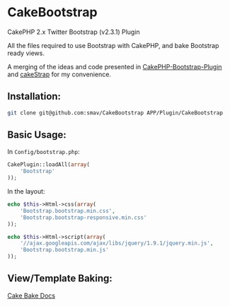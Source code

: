 CakeBootstrap
=============

CakePHP 2.x Twitter Bootstrap (v2.3.1) Plugin

All the files required to use Bootstrap with CakePHP, and bake Bootstrap
ready views.

A merging of the ideas and code presented in
[CakePHP-Bootstrap-Plugin](https://github.com/chronon/CakePHP-Bootstrap-Plugin)
and [cakeStrap](https://github.com/Rhym/cakeStrap) for my convenience.

Installation:
-------------

```sh
git clone git@github.com:smav/CakeBootstrap APP/Plugin/CakeBootstrap
```

Basic Usage:
-----

In `Config/bootstrap.php`:

```php
CakePlugin::loadAll(array(
	'Bootstrap'
));
```

In the layout:

```php
echo $this->Html->css(array(
	'Bootstrap.bootstrap.min.css',
	'Bootstrap.bootstrap-responsive.min.css'
));
```

```php
echo $this->Html->script(array(
	'//ajax.googleapis.com/ajax/libs/jquery/1.9.1/jquery.min.js',
	'Bootstrap.bootstrap.min.js'
));
```

View/Template Baking:
-----

[Cake Bake
Docs](http://book.cakephp.org/2.0/en/console-and-shells/code-generation-with-bake.html)

```sh
```

